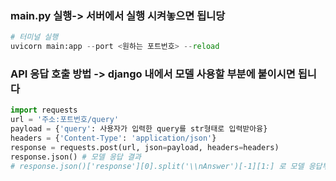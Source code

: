 
### main.py 실행-> 서버에서 실행 시켜놓으면 됩니당
```python
# 터미널 실행
uvicorn main:app --port <원하는 포트번호> --reload
```



### API 응답 호출 방법 -> django 내에서 모델 사용할 부분에 붙이시면 됩니다

```python
import requests
url = '주소:포트번호/query'
payload = {'query': 사용자가 입력한 query를 str형태로 입력받아융}
headers = {'Content-Type': 'application/json'}
response = requests.post(url, json=payload, headers=headers)
response.json() # 모델 응답 결과
# response.json()['response'][0].split('\\nAnswer')[-1][1:] 로 모델 응답부분 잘라주시면 감사하겠습니다
```






